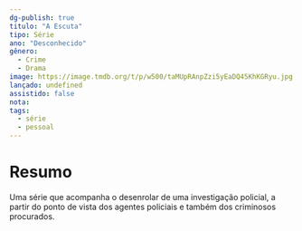 ```yaml
---
dg-publish: true
titulo: "A Escuta"
tipo: Série
ano: "Desconhecido"
gênero:
  - Crime
  - Drama
image: https://image.tmdb.org/t/p/w500/taMUpRAnpZzi5yEaDQ45KhKGRyu.jpg
lançado: undefined
assistido: false
nota: 
tags:
  - série
  - pessoal
---
```


# Resumo
Uma série que acompanha o desenrolar de uma investigação policial, a partir do ponto de vista dos agentes policiais e também dos criminosos procurados.
